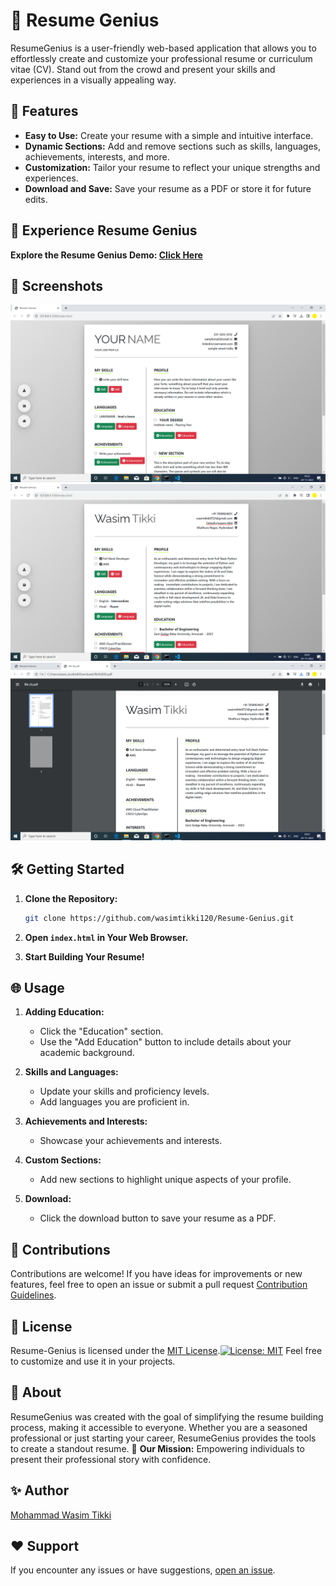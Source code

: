 # 🌟 Resume Genius

ResumeGenius is a user-friendly web-based application that allows you to effortlessly create and customize your professional resume or curriculum vitae (CV). Stand out from the crowd and present your skills and experiences in a visually appealing way.

## 🚀 Features

- **Easy to Use:** Create your resume with a simple and intuitive interface.
- **Dynamic Sections:** Add and remove sections such as skills, languages, achievements, interests, and more.
- **Customization:** Tailor your resume to reflect your unique strengths and experiences.
- **Download and Save:** Save your resume as a PDF or store it for future edits.

## 👀 Experience Resume Genius

 **Explore the Resume Genius Demo: [Click Here](https://resume-genius.netlify.app/)** 

## 📸 Screenshots

![Resume Genius Screenshot 1](images/ResumeGenius1.png)
![Resume Genius Screenshot 2](images/ResumeGenius2.png)
![Resume Genius Screenshot 3](images/ResumeGenius3.png)

## 🛠️ Getting Started

1. **Clone the Repository:**

    ```bash
    git clone https://github.com/wasimtikki120/Resume-Genius.git
    ```

2. **Open `index.html` in Your Web Browser.**

3. **Start Building Your Resume!**

## 🌐 Usage

1. **Adding Education:**
   - Click the "Education" section.
   - Use the "Add Education" button to include details about your academic background.

2. **Skills and Languages:**
   - Update your skills and proficiency levels.
   - Add languages you are proficient in.

3. **Achievements and Interests:**
   - Showcase your achievements and interests.

4. **Custom Sections:**
   - Add new sections to highlight unique aspects of your profile.

5. **Download:**
   - Click the download button to save your resume as a PDF.

## 🤝 Contributions

Contributions are welcome! If you have ideas for improvements or new features, feel free to open an issue or submit a pull request [Contribution Guidelines](CONTRIBUTING.md).

## 📄 License

Resume-Genius is licensed under the [MIT License](LICENSE.md).[![License: MIT](https://img.shields.io/badge/License-MIT-yellow.svg)](https://opensource.org/licenses/MIT)
Feel free to customize and use it in your projects. 

## 🌟 About
ResumeGenius was created with the goal of simplifying the resume building process, making it accessible to everyone. Whether you are a seasoned professional or just starting your career, ResumeGenius provides the tools to create a standout resume.
🚀 **Our Mission:** Empowering individuals to present their professional story with confidence.

## ✨ Author

[Mohammad Wasim Tikki](https://github.com/wasimtikki120)

## ❤️ Support

If you encounter any issues or have suggestions, [open an issue](https://github.com/wasimtikki120/Resume-Genius/issues).

